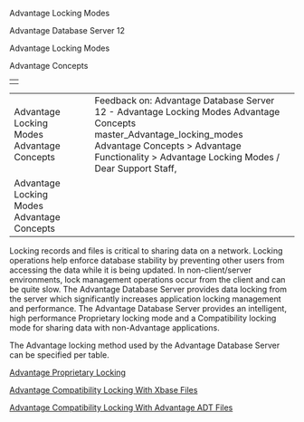 Advantage Locking Modes




Advantage Database Server 12  

Advantage Locking Modes

Advantage Concepts

|  |
| --- |
|  |

|  |  |  |  |  |
| --- | --- | --- | --- | --- |
| Advantage Locking Modes  Advantage Concepts |  |  | Feedback on: Advantage Database Server 12 - Advantage Locking Modes Advantage Concepts master\_Advantage\_locking\_modes Advantage Concepts > Advantage Functionality > Advantage Locking Modes / Dear Support Staff, |  |
| Advantage Locking Modes  Advantage Concepts |  |  |  |  |

Locking records and files is critical to sharing data on a network. Locking operations help enforce database stability by preventing other users from accessing the data while it is being updated. In non-client/server environments, lock management operations occur from the client and can be quite slow. The Advantage Database Server provides data locking from the server which significantly increases application locking management and performance. The Advantage Database Server provides an intelligent, high performance Proprietary locking mode and a Compatibility locking mode for sharing data with non-Advantage applications.

The Advantage locking method used by the Advantage Database Server can be specified per table.

[Advantage Proprietary Locking](master_advantage_proprietary_locking.htm)

[Advantage Compatibility Locking With Xbase Files](master_advantage_compatibility_locking_with_xbase_files.htm)

[Advantage Compatibility Locking With Advantage ADT Files](master_advantage_compatibility_locking_with_advantage_adt_files.htm)